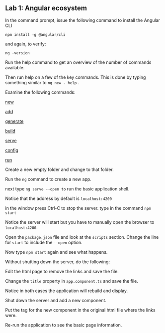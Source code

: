 ## Lab 1: Angular ecosystem

In the command prompt, issue the following command to install the Angular CLI

```
npm install -g @angular/cli
```

and again, to verify:

```
ng -version
```

Run the help command to get an overview of the number of commands available.

Then run help on a few of the key commands. This is done by typing something similar to `ng new -
help` .

Examine the following commands:

[new](https://angular.io/cli/new)

[add](https://angular.io/cli/add)

[generate](https://angular.io/cli/generate)

[build](https://angular.io/cli/build)

[serve](https://angular.io/cli/serve)

[config](https://angular.io/cli/config)

[run](https://angular.io/cli/run)

Create a new empty folder and change to that folder.

Run the `ng` command to create a new app.

next type `ng serve --open to` run the basic application shell.

Notice that the address by default is `localhost:4200`

in the window press Ctrl-C to stop the server.
type in the command `npm start`

Notice the server will start but you have to manually open the browser to `localhost:4200`.

Open the `package.json` file and look at the `scripts` section. Change the line for `start` to include the `--open` option.

Now type `npm start` again and see what happens.

Without shutting down the server, do the following:

Edit the html page to remove the links and save the file.

Change the `title` property in `app.component.ts` and save the file.

Notice in both cases the application will rebuild and display.

Shut down the server and add a new component.

Put the tag for the new component in the original html file where the links were. 

Re-run the application to see the basic page information.
